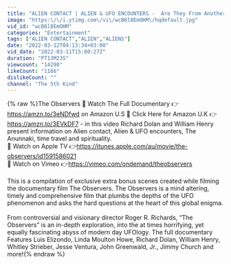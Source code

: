 ```yaml
---
title: "ALIEN CONTACT | ALIEN & UFO ENCOUNTERS -  Are They From Another Dimension?!"
image: "https:\/\/i.ytimg.com\/vi\/wcB6l8EmOHM\/hqdefault.jpg"
vid_id: "wcB6l8EmOHM"
categories: "Entertainment"
tags: ["ALIEN CONTACT","ALIEN","ALIENS"]
date: "2022-03-12T04:13:34+03:00"
vid_date: "2022-03-11T15:00:27Z"
duration: "PT13M23S"
viewcount: "14298"
likeCount: "1166"
dislikeCount: ""
channel: "The 5th Kind"
---
```

{% raw %}The Observers 🔵 Watch The Full Documentary 👉<a rel="nofollow" target="blank" href="https://amzn.to/3eNDfwd">https://amzn.to/3eNDfwd</a>  on Amazon U.S 🔵  Click Here for Amazon U.K 👉 <a rel="nofollow" target="blank" href="https://amzn.to/3EVkDF7">https://amzn.to/3EVkDF7</a>  - in this video Richard Dolan and William Henry present information on Alien contact, Alien &amp; UFO encounters, The Anunnaki, time travel and spirituality. <br />🔵 Watch on Apple TV 👉<a rel="nofollow" target="blank" href="https://itunes.apple.com/au/movie/the-observers/id1591586021">https://itunes.apple.com/au/movie/the-observers/id1591586021</a><br />🔵 Watch on Vimeo 👉<a rel="nofollow" target="blank" href="https://vimeo.com/ondemand/theobservers">https://vimeo.com/ondemand/theobservers</a><br /><br />This is a compilation of exclusive extra bonus scenes created while filming the documentary film The Observers. The Observers is a mind altering, timely and comprehensive film that plumbs the depths of the UFO phenomenon and asks the hard questions at the heart of this global enigma.<br /><br />From controversial and visionary director Roger R. Richards, “The Observers” is an in-depth exploration, into the at times horrifying, yet equally fascinating abyss of modern day UFOlogy. The full documentary  Features Luis Elizondo, Linda Moulton Howe, Richard Dolan, William Henry, Whitley Strieber, Jesse Ventura, John Greenwald, Jr., Jimmy Church and more!{% endraw %}
